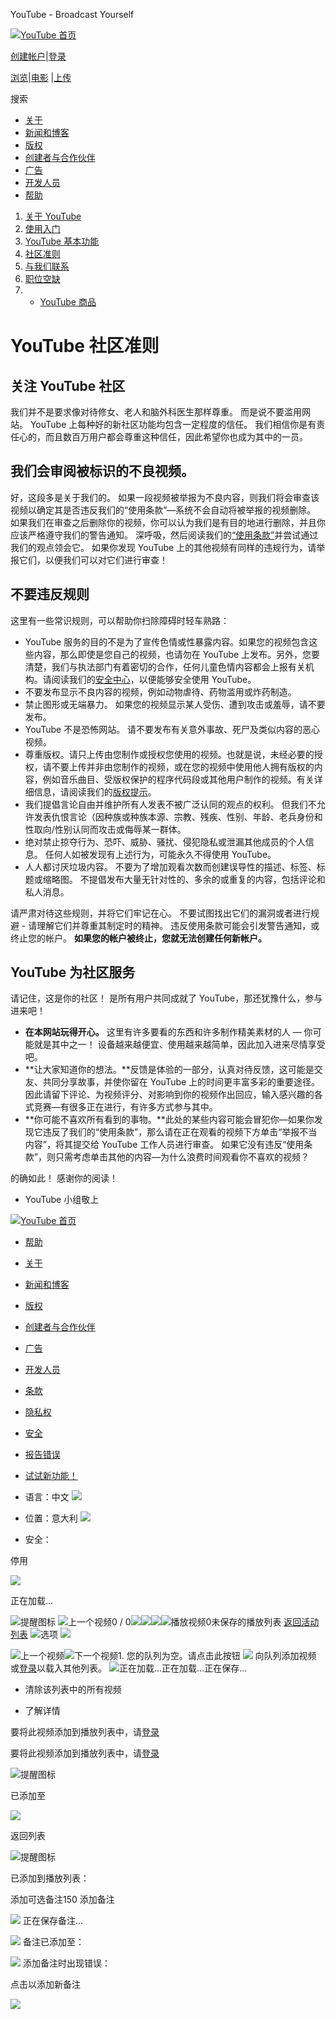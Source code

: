 




 YouTube - Broadcast Yourself
 


















[![YouTube 首页](//s.ytimg.com/yt/img/pixel-vfl3z5WfW.gif)](/ "YouTube 首页")



[创建帐户](/signup?feature=header&next=%2Ft%2Fcommunity_guidelines)|[登录](https://accounts.google.com/ServiceLogin?uilel=3&service=youtube&passive=true&continue=http%3A%2F%2Fwww.youtube.com%2Fsignin%3Faction_handle_signin%3Dtrue%26feature%3Dheader%26nomobiletemp%3D1%26hl%3Dzh_CN%26next%3D%252Ft%252Fcommunity_guidelines&hl=zh_CN&ltmpl=sso)





[浏览](/videos?feature=mh)|[电影](/movies?feature=mh) |[上传](//www.youtube.com/my_videos_upload)

搜索  




* [关于](/t/about_youtube)
* [新闻和博客](/t/press)
* [版权](/t/copyright_center)
* [创建者与合作伙伴](/creators)
* [广告](/t/advertising_overview)
* [开发人员](/dev)
* [帮助](//support.google.com/youtube/?hl=zh-CN)












1. [关于 YouTube](/t/about_youtube)
1. [使用入门](/t/about_getting_started)
2. [YouTube 基本功能](/t/about_essentials)
3. [社区准则](/t/community_guidelines)
4. [与我们联系](/t/contact_us)
5. [职位空缺](http://www.google.com/intl/en/jobs/youtube/)
6. - [YouTube 商品](http://www.googlestore.com/You+Tube/)




# YouTube 社区准则



## 关注 YouTube 社区


我们并不是要求像对待修女、老人和脑外科医生那样尊重。 而是说不要滥用网站。 YouTube 上每种好的新社区功能均包含一定程度的信任。 我们相信你是有责任心的，而且数百万用户都会尊重这种信任，因此希望你也成为其中的一员。


## 我们会审阅被标识的不良视频。


好，这段多是关于我们的。 如果一段视频被举报为不良内容，则我们将会审查该视频以确定其是否违反我们的“使用条款”—系统不会自动将被举报的视频删除。 如果我们在审查之后删除你的视频，你可以认为我们是有目的地进行删除，并且你应该严格遵守我们的警告通知。 深呼吸，然后阅读我们的[“使用条款”](/t/terms)并尝试通过我们的观点领会它。 如果你发现 YouTube 上的其他视频有同样的违规行为，请举报它们，以便我们可以对它们进行审查！


## 不要违反规则


这里有一些常识规则，可以帮助你扫除障碍时轻车熟路：


* YouTube 服务的目的不是为了宣传色情或性暴露内容。如果您的视频包含这些内容，那么即使是您自己的视频，也请勿在 YouTube 上发布。另外，您要清楚，我们与执法部门有着密切的合作，任何儿童色情内容都会上报有关机构。请阅读我们的[安全中心](//support.google.com/youtube/bin/request.py?contact_type=abuse&hl=zh-CN)，以便能够安全使用 YouTube。
* 不要发布显示不良内容的视频，例如动物虐待、药物滥用或炸药制造。
* 禁止图形或无端暴力。 如果您的视频显示某人受伤、遭到攻击或羞辱，请不要发布。
* YouTube 不是恐怖网站。 请不要发布有关意外事故、死尸及类似内容的恶心视频。
* 尊重版权。请只上传由您制作或授权您使用的视频。也就是说，未经必要的授权，请不要上传并非由您制作的视频，或在您的视频中使用他人拥有版权的内容，例如音乐曲目、受版权保护的程序代码段或其他用户制作的视频。有关详细信息，请阅读我们的[版权提示](/t/howto_copyright)。
* 我们提倡言论自由并维护所有人发表不被广泛认同的观点的权利。 但我们不允许发表仇恨言论（因种族或种族本源、宗教、残疾、性别、年龄、老兵身份和性取向/性别认同而攻击或侮辱某一群体。
* 绝对禁止掠夺行为、恐吓、威胁、骚扰、侵犯隐私或泄漏其他成员的个人信息。 任何人如被发现有上述行为，可能永久不得使用 YouTube。
* 人人都讨厌垃圾内容。 不要为了增加观看次数而创建误导性的描述、标签、标题或缩略图。 不提倡发布大量无针对性的、多余的或重复的内容，包括评论和私人消息。


请严肃对待这些规则，并将它们牢记在心。 不要试图找出它们的漏洞或者进行规避 - 请理解它们并尊重其制定时的精神。 违反使用条款可能会引发警告通知，或终止您的帐户。 **如果您的帐户被终止，您就无法创建任何新帐户。**


## YouTube 为社区服务


请记住，这是你的社区！ 是所有用户共同成就了 YouTube，那还犹豫什么，参与进来吧！


* **在本网站玩得开心。** 这里有许多要看的东西和许多制作精美素材的人 — 你可能就是其中之一！ 设备越来越便宜、使用越来越简单，因此加入进来尽情享受吧。
* **让大家知道你的想法。**反馈是体验的一部分，认真对待反馈，这可能是交友、共同分享故事，并使你留在 YouTube 上的时间更丰富多彩的重要途径。 因此请留下评论、为视频评分、对影响到你的视频作出回应，输入感兴趣的各式竞赛—有很多正在进行，有许多方式参与其中。
* **你可能不喜欢所有看到的事物。**此处的某些内容可能会冒犯你—如果你发现它违反了我们的“使用条款”，那么请在正在观看的视频下方单击“举报不当内容”，将其提交给 YouTube 工作人员进行审查。 如果它没有违反“使用条款”，则只需考虑单击其他的内容—为什么浪费时间观看你不喜欢的视频？


的确如此！ 感谢你的阅读！


- YouTube 小组敬上













[![YouTube 首页](//s.ytimg.com/yt/img/pixel-vfl3z5WfW.gif)](/ "YouTube 首页")



* [帮助](//support.google.com/youtube/?hl=zh-CN&p=)
* [关于](/t/about_youtube)
* [新闻和博客](/t/press)
* [版权](/t/copyright_center)
* [创建者与合作伙伴](/creators)
* [广告](/t/advertising_overview)
* [开发人员](/dev)


* [条款](/t/terms)
* [隐私权](http://www.google.com/intl/zh-CN/policies/privacy/)
* [安全](//support.google.com/youtube/bin/request.py?contact_type=abuse&hl=zh-CN)
* [报告错误](//www.google.com/tools/feedback/intl/zh/error.html)
* [试试新功能！](/testtube)


* 语言：中文
 ![](//s.ytimg.com/yt/img/pixel-vfl3z5WfW.gif)
* 位置：意大利
 ![](//s.ytimg.com/yt/img/pixel-vfl3z5WfW.gif)
* 安全：
 
停用
 
![](//s.ytimg.com/yt/img/pixel-vfl3z5WfW.gif)



正在加载...







![提醒图标](//s.ytimg.com/yt/img/pixel-vfl3z5WfW.gif)
![上一个视频](//s.ytimg.com/yt/img/pixel-vfl3z5WfW.gif)0 / 0![](//s.ytimg.com/yt/img/pixel-vfl3z5WfW.gif)![](//s.ytimg.com/yt/img/pixel-vfl3z5WfW.gif)![](//s.ytimg.com/yt/img/pixel-vfl3z5WfW.gif)![播放视频](//s.ytimg.com/yt/img/pixel-vfl3z5WfW.gif)0未保存的播放列表
[返回活动列表](#) 
![](//s.ytimg.com/yt/img/pixel-vfl3z5WfW.gif)选项 ![](//s.ytimg.com/yt/img/pixel-vfl3z5WfW.gif) 

![上一个视频](//s.ytimg.com/yt/img/pixel-vfl3z5WfW.gif)![下一个视频](//s.ytimg.com/yt/img/pixel-vfl3z5WfW.gif)1. 您的队列为空。请点击此按钮 ![](//s.ytimg.com/yt/img/pixel-vfl3z5WfW.gif) 向队列添加视频  
或[登录](https://accounts.google.com/ServiceLogin?uilel=3&service=youtube&passive=true&continue=http%3A%2F%2Fwww.youtube.com%2Fsignin%3Faction_handle_signin%3Dtrue%26feature%3Dplaylist%26nomobiletemp%3D1%26hl%3Dzh_CN%26next%3D%252Ft%252Fcommunity_guidelines&hl=zh_CN&ltmpl=sso)以载入其他列表。
![正在加载...](//s.ytimg.com/yt/img/pixel-vfl3z5WfW.gif)正在加载...正在保存... 

* 清除该列表中的所有视频



* 了解详情





 要将此视频添加到播放列表中，请[登录](https://accounts.google.com/ServiceLogin?uilel=3&service=youtube&passive=true&continue=http%3A%2F%2Fwww.youtube.com%2Fsignin%3Faction_handle_signin%3Dtrue%26feature%3Dplaylist%26nomobiletemp%3D1%26hl%3Dzh_CN%26next%3D%252Ft%252Fcommunity_guidelines&hl=zh_CN<mpl=sso)




要将此视频添加到播放列表中，请[登录](https://accounts.google.com/ServiceLogin?uilel=3&service=youtube&passive=true&continue=http%3A%2F%2Fwww.youtube.com%2Fsignin%3Faction_handle_signin%3Dtrue%26feature%3Dplaylist%26nomobiletemp%3D1%26hl%3Dzh_CN%26next%3D%252Ft%252Fcommunity_guidelines&hl=zh_CN<mpl=sso)




![提醒图标](//s.ytimg.com/yt/img/pixel-vfl3z5WfW.gif) 

已添加至






![](//s.ytimg.com/yt/img/pixel-vfl3z5WfW.gif)

返回列表




![提醒图标](//s.ytimg.com/yt/img/pixel-vfl3z5WfW.gif) 

已添加到播放列表：




添加可选备注150 添加备注 



![](//s.ytimg.com/yt/img/pixel-vfl3z5WfW.gif)
正在保存备注...




![](//s.ytimg.com/yt/img/pixel-vfl3z5WfW.gif)
备注已添加至：




![](//s.ytimg.com/yt/img/pixel-vfl3z5WfW.gif)
添加备注时出现错误：


点击以添加新备注



![](//s.ytimg.com/yt/img/pixel-vfl3z5WfW.gif)














